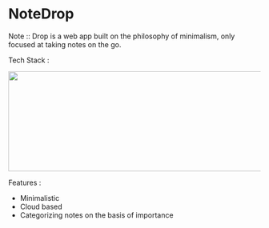 # NoteDrop

Note :: Drop is a  web app built on the philosophy of minimalism, only focused at taking notes on the go. 

Tech Stack : 

<img src='https://upload.wikimedia.org/wikipedia/commons/9/94/MERN-logo.png'  height=200px width=600px/>

Features : 

- Minimalistic 
- Cloud based 
- Categorizing notes on the basis of importance 
